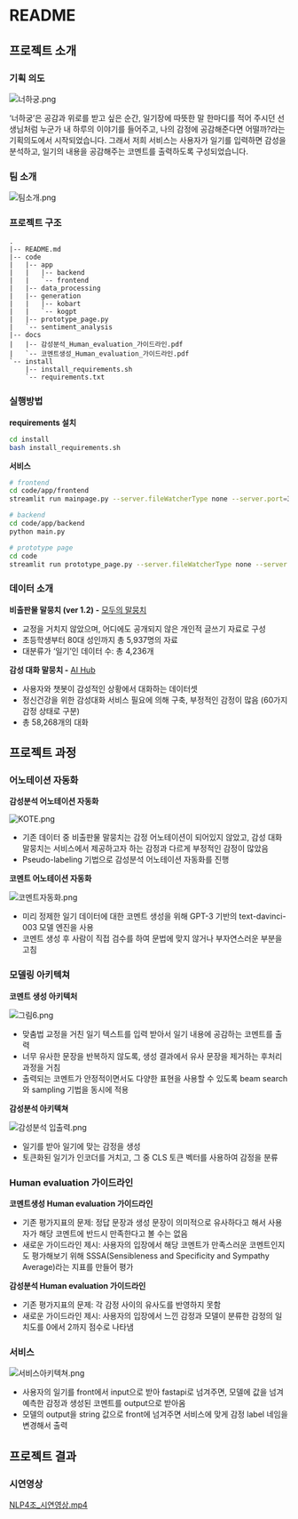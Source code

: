 # README

## 프로젝트 소개

### 기획 의도

![너하궁.png](assets/%25EB%2584%2588%25ED%2595%2598%25EA%25B6%2581.png)

‘너하궁’은 공감과 위로를 받고 싶은 순간, 일기장에 따뜻한 말 한마디를 적어 주시던 선생님처럼 누군가 내 하루의 이야기를 들어주고, 나의 감정에 공감해준다면 어떨까?라는 기획의도에서 시작되었습니다. 
그래서 저희 서비스는 사용자가 일기를 입력하면 감성을 분석하고, 일기의 내용을 공감해주는 코멘트를 출력하도록 구성되었습니다.

### 팀 소개

![팀소개.png](assets/%25ED%258C%2580%25EC%2586%258C%25EA%25B0%259C.png)

### 프로젝트 구조

```
.
|-- README.md
|-- code
|   |-- app
|   |   |-- backend
|   |   `-- frontend
|   |-- data_processing
|   |-- generation
|   |   |-- kobart
|   |   `-- kogpt
|   |-- prototype_page.py
|   `-- sentiment_analysis
|-- docs
|   |-- 감성분석_Human_evaluation_가이드라인.pdf
|   `-- 코멘트생성_Human_evaluation_가이드라인.pdf
`-- install
    |-- install_requirements.sh
    `-- requirements.txt
```

### 실행방법

**requirements 설치**

```bash
cd install
bash install_requirements.sh
```

**서비스**

```bash
# frontend
cd code/app/frontend
streamlit run mainpage.py --server.fileWatcherType none --server.port=30001

# backend
cd code/app/backend
python main.py

# prototype page
cd code
streamlit run prototype_page.py --server.fileWatcherType none --server.port=30001
```

### 데이터 소개

**비출판물 말뭉치 (ver 1.2) -** [모두의 말뭉치](https://corpus.korean.go.kr/request/reausetMain.do)

- 교정을 거치지 않았으며, 어디에도 공개되지 않은 개인적 글쓰기 자료로 구성
- 초등학생부터 80대 성인까지 총 5,937명의 자료
- 대분류가 ‘일기’인 데이터 수: 총 4,236개

**감성 대화 말뭉치 -** [AI Hub](https://aihub.or.kr/aihubdata/data/view.do?currMenu=115&topMenu=100&aihubDataSe=realm&dataSetSn=86)

- 사용자와 챗봇이 감성적인 상황에서 대화하는 데이터셋
- 정신건강을 위한 감성대화 서비스 필요에 의해 구축, 부정적인 감정이 많음 (60가지 감정 상태로 구분)
- 총 58,268개의 대화

## 프로젝트 과정

### 어노테이션 자동화

**감성분석 어노테이션 자동화**

![KOTE.png](assets/KOTE.png)

- 기존 데이터 중 비출판물 말뭉치는 감정 어노테이션이 되어있지 않았고, 감성 대화 말뭉치는 서비스에서 제공하고자 하는 감정과 다르게 부정적인 감정이 많았음
- Pseudo-labeling 기법으로 감성분석 어노테이션 자동화를 진행

**코멘트 어노테이션 자동화**

![코멘트자동화.png](assets/%25EC%25BD%2594%25EB%25A9%2598%25ED%258A%25B8%25EC%259E%2590%25EB%258F%2599%25ED%2599%2594.png)

- 미리 정제한 일기 데이터에 대한 코멘트 생성을 위해 GPT-3 기반의 text-davinci-003 모델 엔진을 사용
- 코멘트 생성 후 사람이 직접 검수를 하여 문법에 맞지 않거나 부자연스러운 부분을 고침

### 모델링 아키텍쳐

**코멘트 생성 아키텍처**

![그림6.png](assets/%25EA%25B7%25B8%25EB%25A6%25BC6.png)

- 맞춤법 교정을 거친 일기 텍스트를 입력 받아서 일기 내용에 공감하는 코멘트를 출력
- 너무 유사한 문장을 반복하지 않도록, 생성 결과에서 유사 문장을 제거하는 후처리 과정을 거침
- 출력되는 코멘트가 안정적이면서도 다양한 표현을 사용할 수 있도록 beam search와 sampling 기법을 동시에 적용

**감성분석 아키텍쳐**

![감성분석 입출력.png](assets/%25EA%25B0%2590%25EC%2584%25B1%25EB%25B6%2584%25EC%2584%259D_%25EC%259E%2585%25EC%25B6%259C%25EB%25A0%25A5.png)

- 일기를 받아 일기에 맞는 감정을 생성
- 토큰화된 일기가 인코더를 거치고, 그 중 CLS 토큰 벡터를 사용하여 감정을 분류

### Human evaluation 가이드라인

**코멘트생성 Human evaluation 가이드라인**

- 기존 평가지표의 문제: 정답 문장과 생성 문장이 의미적으로 유사하다고 해서 사용자가 해당 코멘트에 반드시 만족한다고 볼 수는 없음
- 새로운 가이드라인 제시: 사용자의 입장에서 해당 코멘트가 만족스러운 코멘트인지도 평가해보기 위해 SSSA(Sensibleness and Specificity and Sympathy Average)라는 지표를 만들어 평가

**감성분석 Human evaluation 가이드라인**

- 기존 평가지표의 문제: 각 감정 사이의 유사도를 반영하지 못함
- 새로운 가이드라인 제시: 사용자의 입장에서 느낀 감정과 모델이 분류한 감정의 일치도를 0에서 2까지 점수로 나타냄

### 서비스

![서비스아키텍쳐.png](assets/%25EC%2584%259C%25EB%25B9%2584%25EC%258A%25A4%25EC%2595%2584%25ED%2582%25A4%25ED%2585%258D%25EC%25B3%2590.png)

- 사용자의 일기를 front에서 input으로 받아 fastapi로 넘겨주면, 모델에 값을 넘겨 예측한 감정과 생성된 코멘트를 output으로 받아옴
- 모델의 output을 string 값으로 front에 넘겨주면 서비스에 맞게 감정 label 네임을 변경해서 출력

## 프로젝트 결과

### 시연영상

[NLP4조_시연영상.mp4](assets/NLP4%25E1%2584%258C%25E1%2585%25A9_%25E1%2584%2589%25E1%2585%25B5%25E1%2584%258B%25E1%2585%25A7%25E1%2586%25AB%25E1%2584%258B%25E1%2585%25A7%25E1%2586%25BC%25E1%2584%2589%25E1%2585%25A1%25E1%2586%25BC.mp4)

